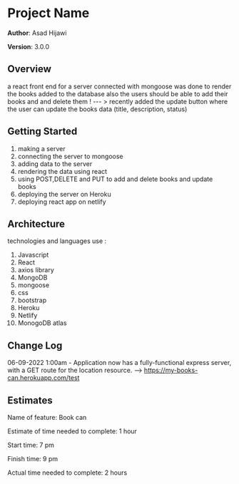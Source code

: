 # Project Name

**Author**: Asad Hijawi

**Version**: 3.0.0 

## Overview
 a react front end for a server connected with mongoose was done to render the books added to the database also the users should be able to add their books and and delete them ! --- > recently added the update button where the user can update the books data (title, description, status)

## Getting Started
1. making a server
2. connecting the server to mongoose 
3. adding data to the server 
4. rendering the data using react
5. using POST,DELETE and PUT to add and delete books and update books
6. deploying the server on Heroku
7. deploying react app on netlify

## Architecture
technologies and languages use :
1. Javascript
2. React
3. axios library
4. MongoDB
5. mongoose
6. css 
7. bootstrap
8. Heroku 
9. Netlify 
10. MonogoDB atlas

## Change Log

06-09-2022 1:00am - Application now has a fully-functional express server, with a GET route for the location resource. --> https://my-books-can.herokuapp.com/test

## Estimates
Name of feature: Book can

Estimate of time needed to complete: 1 hour

Start time: 7 pm

Finish time: 9 pm

Actual time needed to complete: 2 hours

